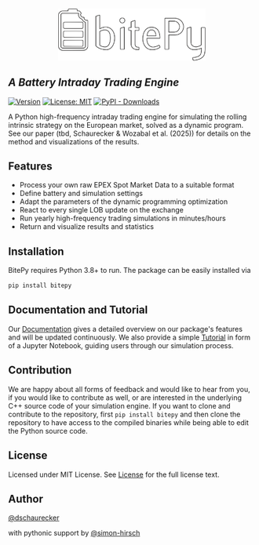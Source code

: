 <p align="center" width="100%">
<img src="https://raw.githubusercontent.com/dschaurecker/bitepy/main/docs/assets/bitepy_logo_text.png" width="300">
</p>

## _A Battery Intraday Trading Engine_

[![Version](https://img.shields.io/github/v/tag/dschaurecker/bitepy?label=version&style=flat)](https://github.com/dschaurecker/bitepy/releases)
[![License: MIT](https://img.shields.io/badge/License-MIT-red.svg)](https://opensource.org/licenses/MIT)
[![PyPI - Downloads](https://img.shields.io/pypi/dm/bitepy)](https://pypi.org/project/bitepy/)
<!-- [![Tests](https://github.com/dschaurecker/bitepy/actions/workflows/release.yml/badge.svg?branch=main)](https://github.com/dschaurecker/bitepy/actions/workflows/release.yml) -->
<!-- [![Docs](https://github.com/dschaurecker/bitepy/actions/workflows/gh-pages.yml/badge.svg?branch=main)](https://github.com/dschaurecker/bitepy/actions/workflows/gh-pages.yml) -->



A Python high-frequency intraday trading engine for simulating the rolling intrinsic strategy on the European market, solved as a dynamic program. See our paper (tbd, Schaurecker & Wozabal et al. (2025)) for details on the method and visualizations of the results.


## Features

- Process your own raw EPEX Spot Market Data to a suitable format
- Define battery and simulation settings
- Adapt the parameters of the dynamic programming optimization
- React to every single LOB update on the exchange
- Run yearly high-frequency trading simulations in minutes/hours
- Return and visualize results and statistics

## Installation

BitePy requires Python 3.8+ to run.
The package can be easily installed via

```sh
pip install bitepy
```

## Documentation and Tutorial

Our [Documentation](https://dschaurecker.github.io/bitepy/) gives a detailed overview on our package's features and will be updated continuously. We also provide a simple [Tutorial](https://github.com/dschaurecker/bitepy/blob/main/notebooks/package_tutorial.ipynb) in form of a Jupyter Notebook, guiding users through our simulation process.

## Contribution

We are happy about all forms of feedback and would like to hear from you, if you would like to contribute as well, or are interested in the underlying C++ source code of your simulation engine.
If you want to clone and contribute to the repository, first `pip install bitepy` and then clone the repository to have access to the compiled binaries while being able to edit the Python source code.

## License

Licensed under MIT License.
See [License](https://github.com/dschaurecker/bitepy/blob/main/LICENSE) for the full license text.

## Author

[@dschaurecker](https://github.com/dschaurecker)

with pythonic support by [@simon-hirsch](https://github.com/simon-hirsch)
